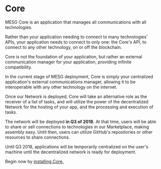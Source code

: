 # Core

MESG Core is an application that manages all communications with all technologies.

Rather than your application needing to connect to many technologies' APIs, your application needs to connect to only one: the Core's API, to connect to any other technology, on or off the blockchain.

Core is not the foundation of your application, but rather an external communication manager for your application, providing infinite compatibility.

In the current stage of MESG deployment, Core is simply your centralized application's external communications manager, allowing it to be interoperable with any other technology on the internet.

Once our Network is deployed, Core will take an alternative role as the receiver of a list of tasks, and will utilize the power of the decentralized Network for the hosting of your app, and the processing and execution of tasks.

The network will be deployed **in Q3 of 2018.** At that time, users will be able to share or sell connections to technologies in our Marketplace, making assembly easy. Until then, users can utilize GitHub's repositories or other resources to share connections.   
  
Until Q3 2018, applications will be temporarily centralized on the user's machine until the decentralized network is ready for deployment.

Begin now by [installing Core.](installing-core.md)




